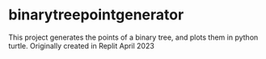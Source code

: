 # binarytreepointgenerator
This project generates the points of a binary tree, and plots them in python turtle.
Originally created in Replit April 2023
